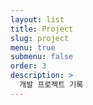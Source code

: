 ```yaml
---
layout: list
title: Project
slug: project
menu: true
submenu: false
order: 3
description: >
  개발 프로젝트 기록
---
```

